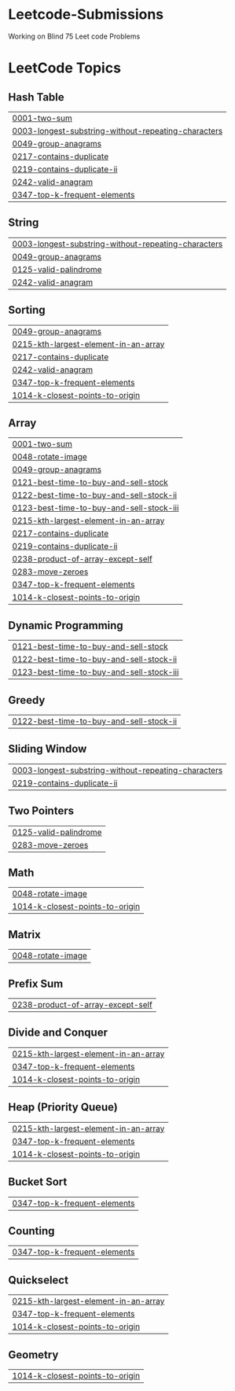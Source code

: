 # Leetcode-Submissions
Working on Blind 75 Leet code Problems

<!---LeetCode Topics Start-->
# LeetCode Topics
## Hash Table
|  |
| ------- |
| [0001-two-sum](https://github.com/MalavikaK/Leetcode-Submissions/tree/master/0001-two-sum) |
| [0003-longest-substring-without-repeating-characters](https://github.com/MalavikaK/Leetcode-Submissions/tree/master/0003-longest-substring-without-repeating-characters) |
| [0049-group-anagrams](https://github.com/MalavikaK/Leetcode-Submissions/tree/master/0049-group-anagrams) |
| [0217-contains-duplicate](https://github.com/MalavikaK/Leetcode-Submissions/tree/master/0217-contains-duplicate) |
| [0219-contains-duplicate-ii](https://github.com/MalavikaK/Leetcode-Submissions/tree/master/0219-contains-duplicate-ii) |
| [0242-valid-anagram](https://github.com/MalavikaK/Leetcode-Submissions/tree/master/0242-valid-anagram) |
| [0347-top-k-frequent-elements](https://github.com/MalavikaK/Leetcode-Submissions/tree/master/0347-top-k-frequent-elements) |
## String
|  |
| ------- |
| [0003-longest-substring-without-repeating-characters](https://github.com/MalavikaK/Leetcode-Submissions/tree/master/0003-longest-substring-without-repeating-characters) |
| [0049-group-anagrams](https://github.com/MalavikaK/Leetcode-Submissions/tree/master/0049-group-anagrams) |
| [0125-valid-palindrome](https://github.com/MalavikaK/Leetcode-Submissions/tree/master/0125-valid-palindrome) |
| [0242-valid-anagram](https://github.com/MalavikaK/Leetcode-Submissions/tree/master/0242-valid-anagram) |
## Sorting
|  |
| ------- |
| [0049-group-anagrams](https://github.com/MalavikaK/Leetcode-Submissions/tree/master/0049-group-anagrams) |
| [0215-kth-largest-element-in-an-array](https://github.com/MalavikaK/Leetcode-Submissions/tree/master/0215-kth-largest-element-in-an-array) |
| [0217-contains-duplicate](https://github.com/MalavikaK/Leetcode-Submissions/tree/master/0217-contains-duplicate) |
| [0242-valid-anagram](https://github.com/MalavikaK/Leetcode-Submissions/tree/master/0242-valid-anagram) |
| [0347-top-k-frequent-elements](https://github.com/MalavikaK/Leetcode-Submissions/tree/master/0347-top-k-frequent-elements) |
| [1014-k-closest-points-to-origin](https://github.com/MalavikaK/Leetcode-Submissions/tree/master/1014-k-closest-points-to-origin) |
## Array
|  |
| ------- |
| [0001-two-sum](https://github.com/MalavikaK/Leetcode-Submissions/tree/master/0001-two-sum) |
| [0048-rotate-image](https://github.com/MalavikaK/Leetcode-Submissions/tree/master/0048-rotate-image) |
| [0049-group-anagrams](https://github.com/MalavikaK/Leetcode-Submissions/tree/master/0049-group-anagrams) |
| [0121-best-time-to-buy-and-sell-stock](https://github.com/MalavikaK/Leetcode-Submissions/tree/master/0121-best-time-to-buy-and-sell-stock) |
| [0122-best-time-to-buy-and-sell-stock-ii](https://github.com/MalavikaK/Leetcode-Submissions/tree/master/0122-best-time-to-buy-and-sell-stock-ii) |
| [0123-best-time-to-buy-and-sell-stock-iii](https://github.com/MalavikaK/Leetcode-Submissions/tree/master/0123-best-time-to-buy-and-sell-stock-iii) |
| [0215-kth-largest-element-in-an-array](https://github.com/MalavikaK/Leetcode-Submissions/tree/master/0215-kth-largest-element-in-an-array) |
| [0217-contains-duplicate](https://github.com/MalavikaK/Leetcode-Submissions/tree/master/0217-contains-duplicate) |
| [0219-contains-duplicate-ii](https://github.com/MalavikaK/Leetcode-Submissions/tree/master/0219-contains-duplicate-ii) |
| [0238-product-of-array-except-self](https://github.com/MalavikaK/Leetcode-Submissions/tree/master/0238-product-of-array-except-self) |
| [0283-move-zeroes](https://github.com/MalavikaK/Leetcode-Submissions/tree/master/0283-move-zeroes) |
| [0347-top-k-frequent-elements](https://github.com/MalavikaK/Leetcode-Submissions/tree/master/0347-top-k-frequent-elements) |
| [1014-k-closest-points-to-origin](https://github.com/MalavikaK/Leetcode-Submissions/tree/master/1014-k-closest-points-to-origin) |
## Dynamic Programming
|  |
| ------- |
| [0121-best-time-to-buy-and-sell-stock](https://github.com/MalavikaK/Leetcode-Submissions/tree/master/0121-best-time-to-buy-and-sell-stock) |
| [0122-best-time-to-buy-and-sell-stock-ii](https://github.com/MalavikaK/Leetcode-Submissions/tree/master/0122-best-time-to-buy-and-sell-stock-ii) |
| [0123-best-time-to-buy-and-sell-stock-iii](https://github.com/MalavikaK/Leetcode-Submissions/tree/master/0123-best-time-to-buy-and-sell-stock-iii) |
## Greedy
|  |
| ------- |
| [0122-best-time-to-buy-and-sell-stock-ii](https://github.com/MalavikaK/Leetcode-Submissions/tree/master/0122-best-time-to-buy-and-sell-stock-ii) |
## Sliding Window
|  |
| ------- |
| [0003-longest-substring-without-repeating-characters](https://github.com/MalavikaK/Leetcode-Submissions/tree/master/0003-longest-substring-without-repeating-characters) |
| [0219-contains-duplicate-ii](https://github.com/MalavikaK/Leetcode-Submissions/tree/master/0219-contains-duplicate-ii) |
## Two Pointers
|  |
| ------- |
| [0125-valid-palindrome](https://github.com/MalavikaK/Leetcode-Submissions/tree/master/0125-valid-palindrome) |
| [0283-move-zeroes](https://github.com/MalavikaK/Leetcode-Submissions/tree/master/0283-move-zeroes) |
## Math
|  |
| ------- |
| [0048-rotate-image](https://github.com/MalavikaK/Leetcode-Submissions/tree/master/0048-rotate-image) |
| [1014-k-closest-points-to-origin](https://github.com/MalavikaK/Leetcode-Submissions/tree/master/1014-k-closest-points-to-origin) |
## Matrix
|  |
| ------- |
| [0048-rotate-image](https://github.com/MalavikaK/Leetcode-Submissions/tree/master/0048-rotate-image) |
## Prefix Sum
|  |
| ------- |
| [0238-product-of-array-except-self](https://github.com/MalavikaK/Leetcode-Submissions/tree/master/0238-product-of-array-except-self) |
## Divide and Conquer
|  |
| ------- |
| [0215-kth-largest-element-in-an-array](https://github.com/MalavikaK/Leetcode-Submissions/tree/master/0215-kth-largest-element-in-an-array) |
| [0347-top-k-frequent-elements](https://github.com/MalavikaK/Leetcode-Submissions/tree/master/0347-top-k-frequent-elements) |
| [1014-k-closest-points-to-origin](https://github.com/MalavikaK/Leetcode-Submissions/tree/master/1014-k-closest-points-to-origin) |
## Heap (Priority Queue)
|  |
| ------- |
| [0215-kth-largest-element-in-an-array](https://github.com/MalavikaK/Leetcode-Submissions/tree/master/0215-kth-largest-element-in-an-array) |
| [0347-top-k-frequent-elements](https://github.com/MalavikaK/Leetcode-Submissions/tree/master/0347-top-k-frequent-elements) |
| [1014-k-closest-points-to-origin](https://github.com/MalavikaK/Leetcode-Submissions/tree/master/1014-k-closest-points-to-origin) |
## Bucket Sort
|  |
| ------- |
| [0347-top-k-frequent-elements](https://github.com/MalavikaK/Leetcode-Submissions/tree/master/0347-top-k-frequent-elements) |
## Counting
|  |
| ------- |
| [0347-top-k-frequent-elements](https://github.com/MalavikaK/Leetcode-Submissions/tree/master/0347-top-k-frequent-elements) |
## Quickselect
|  |
| ------- |
| [0215-kth-largest-element-in-an-array](https://github.com/MalavikaK/Leetcode-Submissions/tree/master/0215-kth-largest-element-in-an-array) |
| [0347-top-k-frequent-elements](https://github.com/MalavikaK/Leetcode-Submissions/tree/master/0347-top-k-frequent-elements) |
| [1014-k-closest-points-to-origin](https://github.com/MalavikaK/Leetcode-Submissions/tree/master/1014-k-closest-points-to-origin) |
## Geometry
|  |
| ------- |
| [1014-k-closest-points-to-origin](https://github.com/MalavikaK/Leetcode-Submissions/tree/master/1014-k-closest-points-to-origin) |
<!---LeetCode Topics End-->